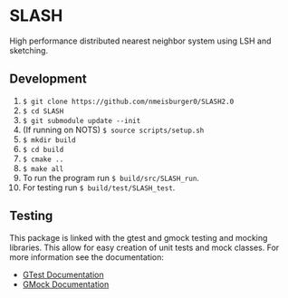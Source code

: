 # SLASH
High performance distributed nearest neighbor system using LSH and sketching.

## Development
1. `$ git clone https://github.com/nmeisburger0/SLASH2.0`
2. `$ cd SLASH`
3. `$ git submodule update --init`
4. (If running on NOTS) `$ source scripts/setup.sh`
5. `$ mkdir build`
6. `$ cd build`
7. `$ cmake ..`
8. `$ make all`
9. To run the program run `$ build/src/SLASH_run`.
10. For testing run `$ build/test/SLASH_test`.

## Testing
This package is linked with the gtest and gmock testing and mocking libraries. This allow for easy creation of unit tests and mock classes. For more information see the documentation: 
* [GTest Documentation](https://github.com/google/googletest/tree/master/googletest/docs)
* [GMock Documentation](https://github.com/google/googletest/blob/master/googlemock/docs)
